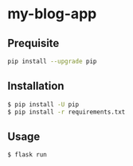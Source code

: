 # my-blog-app

## Prequisite

```bash
pip install --upgrade pip
```

## Installation

```bash
$ pip install -U pip
$ pip install -r requirements.txt
```

## Usage

```bash
$ flask run